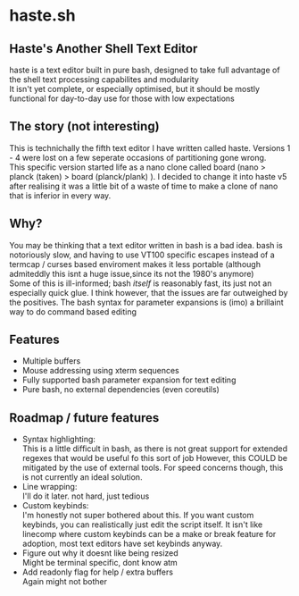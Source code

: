 # haste.sh
## Haste's Another Shell Text Editor
haste is a text editor built in pure bash, designed to take full advantage of the shell text processing capabilites and modularity  
It isn't yet complete, or especially optimised, but it should be mostly functional for day-to-day use for those with low expectations  

## The story (not interesting)
This is technichally the fifth text editor I have written called haste. Versions 1 - 4 were lost on a few seperate occasions of partitioning gone wrong.  
This specific version started life as a nano clone called board (nano > planck (taken) > board (planck/plank) ). I decided to change it into haste v5 after realising it was a little bit of a waste of time to make a clone of nano that is inferior in every way.  


## Why?
You may be thinking that a text editor written in bash is a bad idea. bash is notoriously slow, and having to use VT100 specific escapes instead of a termcap / curses based enviroment makes it less portable (although admiteddly this isnt a huge issue,since its not the 1980's anymore)  
Some of this is ill-informed; bash _itself_ is reasonably fast, its just not an especially quick glue. 
I think however, that the issues are far outweighed by the positives. The bash syntax for parameter expansions is (imo) a brillaint way to do command based editing  

## Features
 - Multiple buffers
 - Mouse addressing using xterm sequences
 - Fully supported bash parameter expansion for text editing
 - Pure bash, no external dependencies (even coreutils)

## Roadmap / future features
 - Syntax highlighting:  
	This is a little difficult in bash, as there is not great support for extended regexes that would be useful fo this sort of job
	However, this COULD be mitigated by the use of external tools. For speed concerns though, this is not currently an ideal solution.
 - Line wrapping:  
	I'll do it later. not hard, just tedious
 - Custom keybinds:  
	I'm honestly not super bothered about this. If you want custom keybinds, you can realistically just edit the script itself. It isn't like linecomp where custom keybinds can be a make or break feature for adoption, most text editors have set keybinds anyway.
 - Figure out why it doesnt like being resized  
	Might be terminal specific, dont know atm
 - Add readonly flag for help / extra buffers  
	Again might not bother
